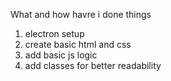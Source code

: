What and how havre i done things

1. electron setup
2. create basic html and css
3. add basic js logic
4. add classes for better readability